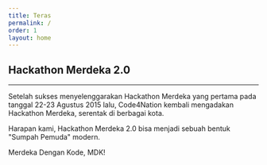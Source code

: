 ```yaml
---
title: Teras
permalink: /
order: 1
layout: home
---
```


## Hackathon Merdeka 2.0
- - -

Setelah sukses menyelenggarakan Hackathon Merdeka yang pertama pada tanggal 22-23 Agustus 2015 lalu,
Code4Nation kembali mengadakan Hackathon Merdeka, serentak di berbagai kota.

Harapan kami, Hackathon Merdeka 2.0 bisa menjadi sebuah bentuk "Sumpah Pemuda" modern.

Merdeka Dengan Kode, MDK!
